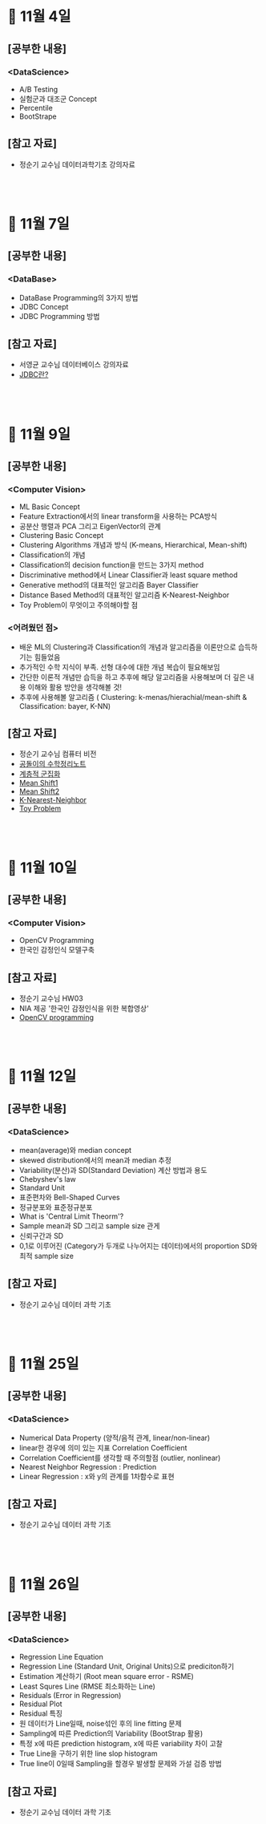 # 📝 11월 4일
## \[공부한 내용\]
### \<DataScience\>
- A/B Testing
- 실험군과 대조군 Concept
- Percentile
- BootStrape

## \[참고 자료\]
- 정순기 교수님 데이터과학기초 강의자료

<br></br>

# 📝 11월 7일
## \[공부한 내용\]
### \<DataBase\>
- DataBase Programming의 3가지 방법
- JDBC Concept
- JDBC Programming 방법

## \[참고 자료\]
- 서영균 교수님 데이터베이스 강의자료
- [JDBC란?](https://velog.io/@jungnoeun/JDBC%EB%9E%80)

<br></br>

# 📝 11월 9일
## \[공부한 내용\]
### \<Computer Vision\>
- ML Basic Concept
- Feature Extraction에서의 linear transform을 사용하는 PCA방식
- 공분산 행렬과 PCA 그리고 EigenVector의 관계
- Clustering Basic Concept
- Clustering Algorithms 개념과 방식 (K-means, Hierarchical, Mean-shift)
- Classification의 개념
- Classification의 decision function을 만드는 3가지 method
- Discriminative method에서 Linear Classifier과 least square method
- Generative method의 대표적인 알고리즘 Bayer Classifier
- Distance Based Method의 대표적인 알고리즘 K-Nearest-Neighbor
- Toy Problem이 무엇이고 주의해야할 점

### \<어려웠던 점\>
- 배운 ML의 Clustering과 Classification의 개념과 알고리즘을 이론만으로 습득하기는 힘들었음
- 추가적인 수학 지식이 부족. 선형 대수에 대한 개념 복습이 필요해보임
- 간단한 이론적 개념만 습득을 하고 추후에 해당 알고리즘을 사용해보며 더 깊은 내용 이해와 활용 방안을 생각해볼 것!
- 추후에 사용해볼 알고리즘 ( Clustering: k-menas/hierachial/mean-shift & Classification: bayer, K-NN)

## \[참고 자료\]
- 정순기 교수님 컴퓨터 비전
- [공돌이의 수학정리노트](https://angeloyeo.github.io/2021/07/19/jackknife_and_bootstrap.html)
- [계층적 군집화](https://ratsgo.github.io/machine%20learning/2017/04/18/HC/)
- [Mean Shift1](https://velog.io/@gangjoo/ML-%EA%B5%B0%EC%A7%91%ED%99%94-Mean-Shift-Clustering)
- [Mean Shift2](https://bab2min.tistory.com/637)
- [K-Nearest-Neighbor](https://m.blog.naver.com/bestinall/221760380344)
- [Toy Problem](https://skyul.tistory.com/77)

<br></br>

# 📝 11월 10일
## \[공부한 내용\]
### \<Computer Vision\>
- OpenCV Programming
- 한국인 감정인식 모델구축

## \[참고 자료\]
- 정순기 교수님 HW03
- NIA 제공 '한국인 감정인식을 위한 복합영상'
- [OpenCV programming](https://shinjaewxxk.github.io/opencv-ch1)

<br></br>

# 📝 11월 12일
## \[공부한 내용\]
### \<DataScience\>
- mean(average)와 median concept
- skewed distribution에서의 mean과 median 추정
- Variability(분산)과 SD(Standard Deviation) 계산 방법과 용도
- Chebyshev's law
- Standard Unit
- 표준편차와 Bell-Shaped Curves
- 정규분포와 표준정규분포
- What is 'Central Limit Theorm'?
- Sample mean과 SD 그리고 sample size 관게
- 신뢰구간과 SD
- 0,1로 이루어진 (Category가 두개로 나누어지는 데이터)에서의 proportion SD와 최적 sample size

## \[참고 자료\]
- 정순기 교수님 데이터 과학 기초

<br></br>

# 📝 11월 25일
## \[공부한 내용\]
### \<DataScience\>
- Numerical Data Property (양적/음적 관계, linear/non-linear)
- linear한 경우에 의미 있는 지표 Correlation Coefficient
- Correlation Coefficient를 생각할 때 주의할점 (outlier, nonlinear)
- Nearest Neighbor Regression : Prediction
- Linear Regression : x와 y의 관계를 1차함수로 표현

## \[참고 자료\]
- 정순기 교수님 데이터 과학 기초

<br></br>

# 📝 11월 26일
## \[공부한 내용\]
### \<DataScience\>
- Regression Line Equation
- Regression Line (Standard Unit, Original Units)으로 prediciton하기
- Estimation 계산하기 (Root mean square error - RSME)
- Least Squres Line (RMSE 최소화하는 Line)
- Residuals (Error in Regression)
- Residual Plot
- Residual 특징
- 원 데이터가 Line일때, noise섞인 후의 line fitting 문제
- Sampling에 따른 Prediction의 Variability (BootStrap 활용)
- 특정 x에 따른 prediction histogram, x에 따른 variability 차이 고찰
- True Line을 구하기 위한 line slop histogram
- True line이 0일때 Sampling을 할경우 발생할 문제와 가설 검증 방법

## \[참고 자료\]
- 정순기 교수님 데이터 과학 기초

<br></br>
